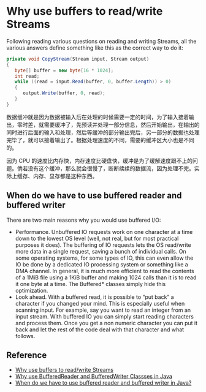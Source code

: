 # Why use buffers to read/write Streams

Following reading various questions on reading and writing Streams, all the various answers define something like this as the correct way to do it:

```java
private void CopyStream(Stream input, Stream output)
{
   byte[] buffer = new byte[16 * 1024];
   int read;
   while ((read = input.Read(buffer, 0, buffer.Length)) > 0)
   {
      output.Write(buffer, 0, read);
   } 
}
```

数据缓冲就是因为数据被输入后在处理的时候需要一定的时间，为了输入接着输出，零时差，就需要缓冲了，先预读并处理一部分信息，然后开始输出，在输出的同时进行后面的输入和处理，然后等缓冲的部分输出完后，另一部分的数据也处理完毕了，就可以接着输出了。根据处理速度的不同，需要的缓冲区大小也是不同的。

因为 CPU 的速度比内存快，内存速度比硬盘快，缓冲是为了缓解速度跟不上的问题。倘若没有这个缓冲，那么就会很慢了，断断续续的数据流，因为处理不完。实际上缓存、内存、显存都是这种东西。

## When do we have to use buffered reader and buffered writer

There are two main reasons why you would use buffered I/O:

- Performance. Unbuffered IO requests work on one character at a time down to the lowest OS level (well, not real, but for most practical purposes it does). The buffering of IO requests lets the OS read/write more data in a single request, saving a bunch of individual calls. On some operating systems, for some types of IO, this can even allow the IO be done by a dedicated IO processing system or something like a DMA channel. In general, it is much more efficient to read the contents of a 1MiB file using a 1KiB buffer and making 1024 calls than it is to read it one byte at a time. The Buffered* classes simply hide this optimization.
- Look ahead. With a buffered read, it is possible to “put back” a character if you changed your mind. This is especially useful when scanning input. For example, say you want to read an integer from an input stream. With buffered IO you can simply start reading characters and process them. Once you get a non numeric character you can put it back and let the rest of the code deal with that character and what follows.

## Reference

- [Why use buffers to read/write Streams](https://stackoverflow.com/questions/2818509/why-use-buffers-to-read-write-streams)
- [Why use BufferedReader and BufferedWriter Classses in Java](https://medium.com/@isaacjumba/why-use-bufferedreader-and-bufferedwriter-classses-in-java-39074ee1a966)
- [When do we have to use buffered reader and buffered writer in Java?](https://www.quora.com/When-do-we-have-to-use-buffered-reader-and-buffered-writer-in-Java)
